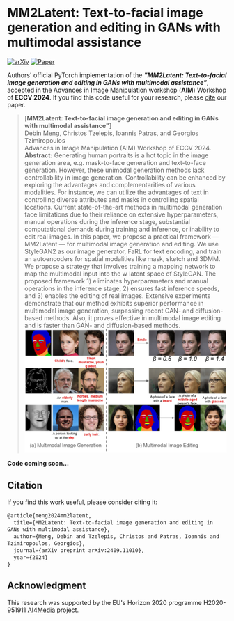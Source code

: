 # MM2Latent: Text-to-facial image generation and editing in GANs with multimodal assistance
[![arXiv](https://img.shields.io/badge/arXiv-2409.11010-b31b1b.svg)](https://www.arxiv.org/abs/2409.11010)
[![Paper](https://img.shields.io/badge/cs.CV-Paper-b31b1b?logo=arxiv&logoColor=red)](https://www.arxiv.org/abs/2409.11010)

Authors' official PyTorch implementation of the ***"MM2Latent: Text-to-facial image generation and editing in GANs with multimodal assistance"***, accepted in the Advances in Image Manipulation workshop (**AIM**) Workshop of **ECCV 2024**. If you find this code useful for your research, please [cite](#citation) our paper.

> [**MM2Latent: Text-to-facial image generation and editing in GANs with multimodal assistance"**] <br>Debin Meng, Christos Tzelepis, Ioannis Patras, and Georgios Tzimiropoulos<br>
> Advances in Image Manipulation (AIM) Workshop of ECCV 2024.<br>
> **Abstract:** Generating human portraits is a hot topic in the image generation area, e.g. mask-to-face generation and text-to-face generation. However, these unimodal generation methods lack controllability in image generation. Controllability can be enhanced by exploring the advantages and complementarities of various modalities. For instance, we can utilize the advantages of text in controlling diverse attributes and masks in controlling spatial locations. Current state-of-the-art methods in multimodal generation face limitations due to their reliance on extensive hyperparameters, manual operations during the inference stage, substantial computational demands during training and inference, or inability to edit real images. In this paper, we propose a practical framework — MM2Latent — for multimodal image generation and editing. We use StyleGAN2 as our image generator, FaRL for text encoding, and train an autoencoders for spatial modalities like mask, sketch and 3DMM. We propose a strategy that involves training a mapping network to map the multimodal input into the w latent space of StyleGAN. The proposed framework 1) eliminates hyperparameters and manual operations in the inference stage, 2) ensures fast inference speeds, and 3) enables the editing of real images. Extensive experiments demonstrate that our method exhibits superior performance in multimodal image generation, surpassing recent GAN- and diffusion-based methods. Also, it proves effective in multimodal image editing and is faster than GAN- and diffusion-based methods. 
![alt text](image/teaser.jpg)



**Code coming soon...**



## Citation

If you find this work useful, please consider citing it:
```
@article{meng2024mm2latent,
  title={MM2Latent: Text-to-facial image generation and editing in GANs with multimodal assistance},
  author={Meng, Debin and Tzelepis, Christos and Patras, Ioannis and Tzimiropoulos, Georgios},
  journal={arXiv preprint arXiv:2409.11010},
  year={2024}
}
```


## Acknowledgment

This research was supported by the EU's Horizon 2020 programme H2020-951911 [AI4Media](https://www.ai4media.eu/) project.
